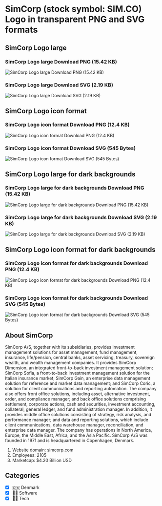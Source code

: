 # SimCorp (stock symbol: SIM.CO) Logo in transparent PNG and SVG formats

## SimCorp Logo large

### SimCorp Logo large Download PNG (15.42 KB)

![SimCorp Logo large Download PNG (15.42 KB)](/img/orig/SIM.CO_BIG-38dbbd69.png)

### SimCorp Logo large Download SVG (2.19 KB)

![SimCorp Logo large Download SVG (2.19 KB)](/img/orig/SIM.CO_BIG-87fface4.svg)

## SimCorp Logo icon format

### SimCorp Logo icon format Download PNG (12.4 KB)

![SimCorp Logo icon format Download PNG (12.4 KB)](/img/orig/SIM.CO-0be5ce57.png)

### SimCorp Logo icon format Download SVG (545 Bytes)

![SimCorp Logo icon format Download SVG (545 Bytes)](/img/orig/SIM.CO-3d07d62d.svg)

## SimCorp Logo large for dark backgrounds

### SimCorp Logo large for dark backgrounds Download PNG (15.42 KB)

![SimCorp Logo large for dark backgrounds Download PNG (15.42 KB)](/img/orig/SIM.CO_BIG.D-3ed7e4fa.png)

### SimCorp Logo large for dark backgrounds Download SVG (2.19 KB)

![SimCorp Logo large for dark backgrounds Download SVG (2.19 KB)](/img/orig/SIM.CO_BIG.D-e2d84cde.svg)

## SimCorp Logo icon format for dark backgrounds

### SimCorp Logo icon format for dark backgrounds Download PNG (12.4 KB)

![SimCorp Logo icon format for dark backgrounds Download PNG (12.4 KB)](/img/orig/SIM.CO.D-37b6f614.png)

### SimCorp Logo icon format for dark backgrounds Download SVG (545 Bytes)

![SimCorp Logo icon format for dark backgrounds Download SVG (545 Bytes)](/img/orig/SIM.CO.D-9c1bc70b.svg)

## About SimCorp

SimCorp A/S, together with its subsidiaries, provides investment management solutions for asset management, fund management, insurance, life/pension, central banks, asset servicing, treasury, sovereign wealth, and wealth management companies. It provides SimCorp Dimension, an integrated front-to-back investment management solution; SimCorp Sofia, a front-to-back investment management solution for the Italian insurance market; SimCorp Gain, an enterprise data management solution for reference and market data management; and SimCorp Coric, a solution for client communications and reporting automation. The company also offers front office solutions, including asset, alternative investment, order, and compliance manager; and back office solutions comprising settlement, corporate actions, cash and securities, investment accounting, collateral, general ledger, and fund administration manager. In addition, it provides middle office solutions consisting of strategy, risk analysis, and performance manager; and data and reporting solutions, which include client communications, data warehouse manager, reconciliation, and enterprise data manager. The company has operations in North America, Europe, the Middle East, Africa, and the Asia Pacific. SimCorp A/S was founded in 1971 and is headquartered in Copenhagen, Denmark.

1. Website domain: simcorp.com
2. Employees: 2105
3. Marketcap: $4.20 Billion USD


## Categories
- [x] 🇩🇰 Denmark
- [x] 👨‍💻 Software
- [x] 👩‍💻 Tech
